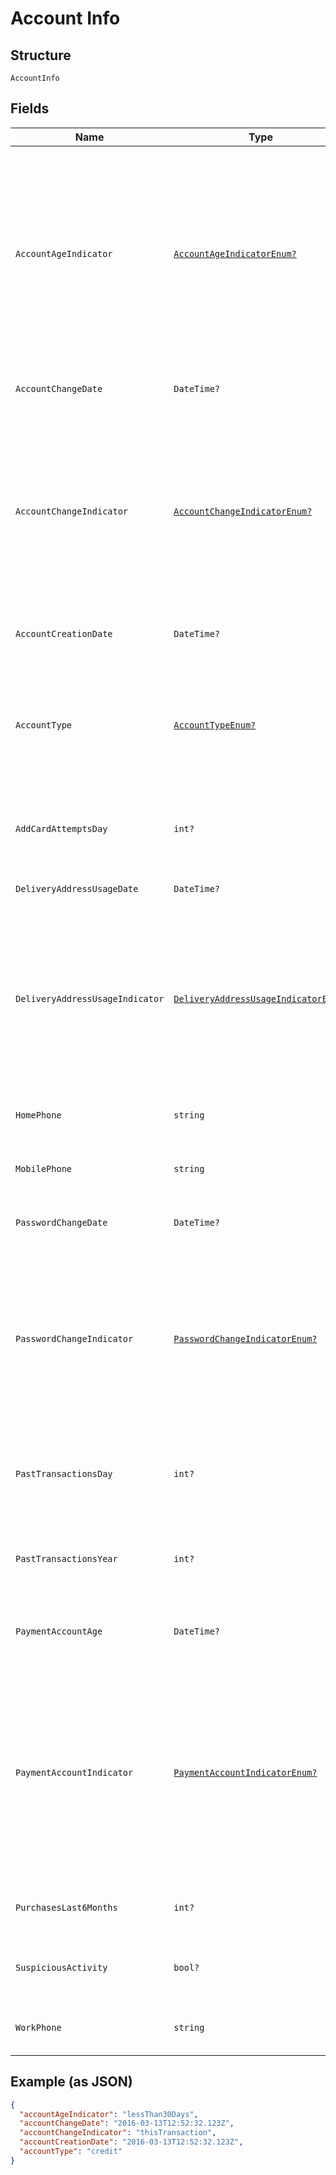 
# Account Info

## Structure

`AccountInfo`

## Fields

| Name | Type | Tags | Description |
|  --- | --- | --- | --- |
| `AccountAgeIndicator` | [`AccountAgeIndicatorEnum?`](../../doc/models/account-age-indicator-enum.md) | Optional | Indicator for the length of time since this shopper account was created in the merchant's environment.<br>Allowed values:<br><br>* notApplicable<br>* thisTransaction<br>* lessThan30Days<br>* from30To60Days<br>* moreThan60Days |
| `AccountChangeDate` | `DateTime?` | Optional | Date when the shopper's account was last changed. |
| `AccountChangeIndicator` | [`AccountChangeIndicatorEnum?`](../../doc/models/account-change-indicator-enum.md) | Optional | Indicator for the length of time since the shopper's account was last updated.<br>Allowed values:<br><br>* thisTransaction<br>* lessThan30Days<br>* from30To60Days<br>* moreThan60Days |
| `AccountCreationDate` | `DateTime?` | Optional | Date when the shopper's account was created. |
| `AccountType` | [`AccountTypeEnum?`](../../doc/models/account-type-enum.md) | Optional | Indicates the type of account. For example, for a multi-account card product.<br>Allowed values:<br><br>* notApplicable<br>* credit<br>* debit |
| `AddCardAttemptsDay` | `int?` | Optional | Number of attempts the shopper tried to add a card to their account in the last day. |
| `DeliveryAddressUsageDate` | `DateTime?` | Optional | Date the selected delivery address was first used. |
| `DeliveryAddressUsageIndicator` | [`DeliveryAddressUsageIndicatorEnum?`](../../doc/models/delivery-address-usage-indicator-enum.md) | Optional | Indicator for the length of time since this delivery address was first used.<br>Allowed values:<br><br>* thisTransaction<br>* lessThan30Days<br>* from30To60Days<br>* moreThan60Days |
| `HomePhone` | `string` | Optional | Shopper's home phone number (including the country code). |
| `MobilePhone` | `string` | Optional | Shopper's mobile phone number (including the country code). |
| `PasswordChangeDate` | `DateTime?` | Optional | Date when the shopper last changed their password. |
| `PasswordChangeIndicator` | [`PasswordChangeIndicatorEnum?`](../../doc/models/password-change-indicator-enum.md) | Optional | Indicator when the shopper has changed their password.<br>Allowed values:<br><br>* notApplicable<br>* thisTransaction<br>* lessThan30Days<br>* from30To60Days<br>* moreThan60Days |
| `PastTransactionsDay` | `int?` | Optional | Number of all transactions (successful and abandoned) from this shopper in the past 24 hours. |
| `PastTransactionsYear` | `int?` | Optional | Number of all transactions (successful and abandoned) from this shopper in the past year. |
| `PaymentAccountAge` | `DateTime?` | Optional | Date this payment method was added to the shopper's account. |
| `PaymentAccountIndicator` | [`PaymentAccountIndicatorEnum?`](../../doc/models/payment-account-indicator-enum.md) | Optional | Indicator for the length of time since this payment method was added to this shopper's account.<br>Allowed values:<br><br>* notApplicable<br>* thisTransaction<br>* lessThan30Days<br>* from30To60Days<br>* moreThan60Days |
| `PurchasesLast6Months` | `int?` | Optional | Number of successful purchases in the last six months. |
| `SuspiciousActivity` | `bool?` | Optional | Whether suspicious activity was recorded on this account. |
| `WorkPhone` | `string` | Optional | Shopper's work phone number (including the country code). |

## Example (as JSON)

```json
{
  "accountAgeIndicator": "lessThan30Days",
  "accountChangeDate": "2016-03-13T12:52:32.123Z",
  "accountChangeIndicator": "thisTransaction",
  "accountCreationDate": "2016-03-13T12:52:32.123Z",
  "accountType": "credit"
}
```

